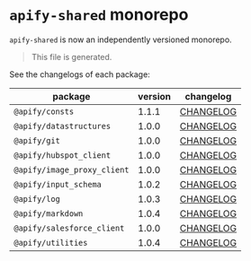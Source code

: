 # `apify-shared` monorepo

`apify-shared` is now an independently versioned monorepo.

> This file is generated.

See the changelogs of each package:

package | version | changelog
--------|---------|----------
`@apify/consts` | 1.1.1 | [CHANGELOG](./packages/consts/CHANGELOG.md)
`@apify/datastructures` | 1.0.0 | [CHANGELOG](./packages/datastructures/CHANGELOG.md)
`@apify/git` | 1.0.0 | [CHANGELOG](./packages/git/CHANGELOG.md)
`@apify/hubspot_client` | 1.0.0 | [CHANGELOG](./packages/hubspot_client/CHANGELOG.md)
`@apify/image_proxy_client` | 1.0.0 | [CHANGELOG](./packages/image_proxy_client/CHANGELOG.md)
`@apify/input_schema` | 1.0.2 | [CHANGELOG](./packages/input_schema/CHANGELOG.md)
`@apify/log` | 1.0.3 | [CHANGELOG](./packages/log/CHANGELOG.md)
`@apify/markdown` | 1.0.4 | [CHANGELOG](./packages/markdown/CHANGELOG.md)
`@apify/salesforce_client` | 1.0.0 | [CHANGELOG](./packages/salesforce_client/CHANGELOG.md)
`@apify/utilities` | 1.0.4 | [CHANGELOG](./packages/utilities/CHANGELOG.md)
